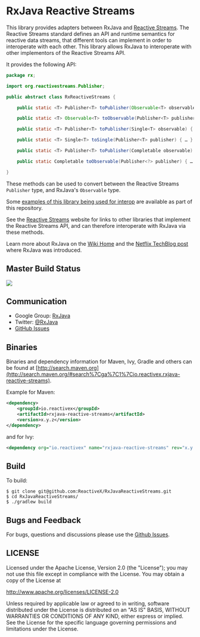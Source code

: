 # RxJava Reactive Streams

This library provides adapters between RxJava and [Reactive Streams](http://www.reactive-streams.org).
The Reactive Streams standard defines an API and runtime semantics for reactive data streams, that different tools can implement in order to interoperate with each other.
This library allows RxJava to interoperate with other implementors of the Reactive Streams API.

It provides the following API:

```java
package rx;

import org.reactivestreams.Publisher;

public abstract class RxReactiveStreams {

    public static <T> Publisher<T> toPublisher(Observable<T> observable) { … }

    public static <T> Observable<T> toObservable(Publisher<T> publisher) { … }

    public static <T> Publisher<T> toPublisher(Single<T> observable) { … }

    public static <T> Single<T> toSingle(Publisher<T> publisher) { … }

    public static <T> Publisher<T> toPublisher(Completable observable) { … }

    public static Completable toObservable(Publisher<?> publisher) { … }

}
```

These methods can be used to convert between the Reactive Streams `Publisher` type, and RxJava's `Observable` type.

Some [examples of this library being used for interop](https://github.com/ReactiveX/RxJavaReactiveStreams/tree/0.x/examples) are available as part of this repository.

See the [Reactive Streams](http://www.reactive-streams.org) website for links to other libraries that implement the Reactive Streams API,
and can therefore interoperate with RxJava via these methods.

Learn more about RxJava on the <a href="https://github.com/ReactiveX/RxJava/wiki">Wiki Home</a> and the <a href="http://techblog.netflix.com/2013/02/rxjava-netflix-api.html">Netflix TechBlog post</a> where RxJava was introduced.

## Master Build Status

<a href='https://travis-ci.org/ReactiveX/RxJavaReactiveStreams/builds'><img src='https://travis-ci.org/ReactiveX/RxJavaReactiveStreams.svg?branch=0.x'></a>

## Communication

- Google Group: [RxJava](http://groups.google.com/d/forum/rxjava)
- Twitter: [@RxJava](http://twitter.com/RxJava)
- [GitHub Issues](https://github.com/ReactiveX/RxJava/issues)

## Binaries

Binaries and dependency information for Maven, Ivy, Gradle and others can be found at [http://search.maven.org](http://search.maven.org/#search%7Cga%7C1%7Cio.reactivex.rxjava-reactive-streams).

Example for Maven:

```xml
<dependency>
    <groupId>io.reactivex</groupId>
    <artifactId>rxjava-reactive-streams</artifactId>
    <version>x.y.z</version>
</dependency>
```
and for Ivy:

```xml
<dependency org="io.reactivex" name="rxjava-reactive-streams" rev="x.y.z" />
```

## Build

To build:

```
$ git clone git@github.com:ReactiveX/RxJavaReactiveStreams.git
$ cd RxJavaReactiveStreams/
$ ./gradlew build
```

## Bugs and Feedback

For bugs, questions and discussions please use the [Github Issues](https://github.com/ReactiveX/RxJavaReactiveStreams/issues).

## LICENSE

Licensed under the Apache License, Version 2.0 (the "License");
you may not use this file except in compliance with the License.
You may obtain a copy of the License at

<http://www.apache.org/licenses/LICENSE-2.0>

Unless required by applicable law or agreed to in writing, software
distributed under the License is distributed on an "AS IS" BASIS,
WITHOUT WARRANTIES OR CONDITIONS OF ANY KIND, either express or implied.
See the License for the specific language governing permissions and
limitations under the License.
